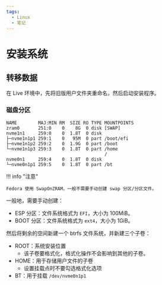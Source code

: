 ```yaml
---
tags:
  - Linux
  - 笔记
---
```


# 安装系统

## 转移数据

在 Live 环境中，先将旧版用户文件夹重命名，然后启动安装程序。

### 磁盘分区

```
NAME        MAJ:MIN RM  SIZE RO TYPE MOUNTPOINTS
zram0       251:0    0    8G  0 disk [SWAP]
nvme1n1     259:0    0  1.8T  0 disk 
├─nvme1n1p1 259:1    0   95M  0 part /boot/efi
├─nvme1n1p2 259:2    0  1.9G  0 part /boot
└─nvme1n1p3 259:3    0  1.8T  0 part /home
                                     /
nvme0n1     259:4    0  1.8T  0 disk 
└─nvme0n1p1 259:5    0  1.8T  0 part /bt
```

!!! info "注意"

    Fedora 使用 SwapOnZRAM，一般不需要手动创建 swap 分区/分区文件。

一般地，需要手动创建：

- ESP 分区：文件系统格式为 `EFI`，大小为 100MiB。
- BOOT 分区：文件系统格式为 `ext4`，大小为 1GiB。

然后将剩余的空间新建一个 btrfs 文件系统，并新建三个子卷：

- ROOT：系统安装位置
    - 该子卷要格式化，格式化操作不会影响到其他的子卷。
- HOME：用于存储用户文件的子卷
    - 设置挂载点时不要勾选格式化选项
- BT：用于挂载 `/dev/nvme0n1p1`